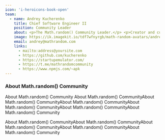 ```yaml
---
icon: 'i-heroicons-book-open'
team:
  - name: Andrey Kucherenko
    title: Chief Software Engineer II
    position: Community Leader
    about: <p>The Math.random() Community Leader.</p> <p>Creator and curator of training platform for developers - <a href="https://startupemulator.com/">StartupEmulator</a>.</p> <p>Engineer with more than 20 years of experience in IT.  Main areas of my professional interest are - javascript based technologies, frontend and backend architecture, mobile development, web development, IoT and hardware development, TDD, CI/CD, DevOps, Databases etc.</p><p>Open source contributor, author and maintainer of popular copy/paste detector named <a href="https://github.com/kucherenko/jscpd">jscpd</a>, strapi passworldess plugin <a href="https://market.strapi.io/plugins/strapi-plugin-passwordless">strapi-plugin-passwordless</a>, etc.</p><p> I was born in a family of engineers, that’s why I respect different engineering areas ranging from mechanics to IT.</p>
    image: https://ik.imagekit.io/tdf7wfnyrgb/math-random-avatars/andrey-kucherenko_QgYOdKHHLX5n.png?tr=w-200,h-200
    email: andrey@mathrandom.com
    links:
      - mailto:address@yoursite.com
      - https://github.com/kucherenko
      - https://startupemulator.com/
      - https://t.me/mathrandomcommunity
      - https://www.npmjs.com/~apk
---
```


### About Math.random() Community

About Math.random() Community About Math.random() CommunityAbout Math.random() CommunityAbout Math.random() CommunityAbout Math.random() CommunityAbout Math.random() CommunityAbout Math.random() Community

About Math.random() CommunityAbout Math.random() CommunityAbout Math.random() CommunityAbout Math.random() CommunityAbout Math.random() Community

